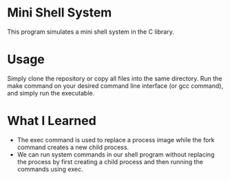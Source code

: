 # Mini Shell System
This program simulates a mini shell system in the C library. 
# Usage
Simply clone the repository or copy all files into the same directory. Run the make command on your desired command line interface (or gcc command), and simply run the executable. 
# What I Learned
- The exec command is used to replace a process image while the fork command creates a new child process. 
- We can run system commands in our shell program without replacing the process by first creating a child process and then running the commands using exec. 
